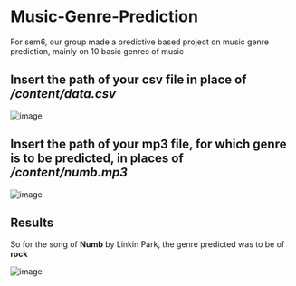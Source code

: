 # Music-Genre-Prediction

For sem6, our group made a predictive based project on music genre prediction, mainly on 10 basic genres of music

## Insert the path of your csv file in place of */content/data.csv*

![image](https://github.com/mjlmb-z/Music-Genre-Prediction/assets/89774560/50ff29eb-8038-4813-8c78-ff1e49472700)

## Insert the path of your mp3 file, for which genre is to be predicted, in places of */content/numb.mp3*
![image](https://github.com/mjlmb-z/Music-Genre-Prediction/assets/89774560/121567ca-7b5b-45eb-85ab-3edd175aa9fe)


## **Results**
So for the song of **Numb** by Linkin Park, the genre predicted was to be of **rock** 

![image](https://github.com/mjlmb-z/Music-Genre-Prediction/assets/89774560/1410c00b-715d-4913-a8cc-8c01eaab4247)
